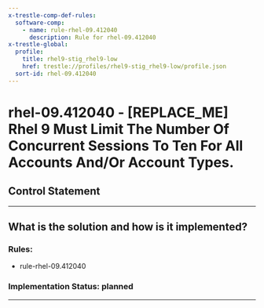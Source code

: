 ```yaml
---
x-trestle-comp-def-rules:
  software-comp:
    - name: rule-rhel-09.412040
      description: Rule for rhel-09.412040
x-trestle-global:
  profile:
    title: rhel9-stig_rhel9-low
    href: trestle://profiles/rhel9-stig_rhel9-low/profile.json
  sort-id: rhel-09.412040
---
```


# rhel-09.412040 - \[REPLACE_ME\] Rhel 9 Must Limit The Number Of Concurrent Sessions To Ten For All Accounts And/Or Account Types.

## Control Statement

______________________________________________________________________

## What is the solution and how is it implemented?

<!-- For implementation status enter one of: implemented, partial, planned, alternative, not-applicable -->

<!-- Note that the list of rules under ### Rules: is read-only and changes will not be captured after assembly to JSON -->

<!-- Add control implementation description here for control: rhel-09.412040 -->

### Rules:

  - rule-rhel-09.412040

### Implementation Status: planned

______________________________________________________________________
